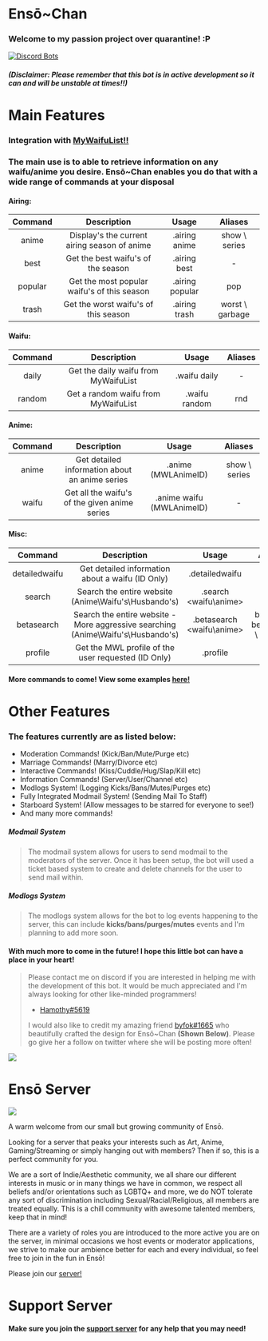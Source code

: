 # Ensō~Chan

### Welcome to my passion project over quarantine! :P

[![Discord Bots](https://top.gg/api/widget/716701699145728094.svg)](https://top.gg/bot/716701699145728094)

##### (Disclaimer: Please remember that this bot is in active development so it can and will be unstable at times!!)

# Main Features

### Integration with [MyWaifuList!!](https://mywaifulist.moe/dash)

### The main use is to able to retrieve information on any waifu/anime you desire. Ensō~Chan enables you do that with a wide range of commands at your disposal 

#### Airing:

| Command 	|                  Description                 	|      Usage      	|      Aliases     	|
|:-------:	|:--------------------------------------------:	|:---------------:	|:----------------:	|
|  anime  	| Display's the current airing season of anime 	|  .airing anime  	|  show \ series 	|
|   best  	|      Get the best waifu's of the season      	|   .airing best  	|         -        	|
| popular 	|  Get the most popular waifu's of this season 	| .airing popular 	|        pop       	|
|  trash  	|     Get the worst waifu's of this season     	|  .airing trash  	| worst \ garbage 	|

#### Waifu:

| Command 	|              Description             	|     Usage     	| Aliases 	|
|:-------:	|:------------------------------------:	|:-------------:	|:-------:	|
|  daily  	| Get the daily waifu from MyWaifuList 	|  .waifu daily 	|    -    	|
|  random 	|  Get a random waifu from MyWaifuList 	| .waifu random 	|   rnd   	|

#### Anime:

| Command 	|                   Description                  	|           Usage           	|     Aliases    	|
|:-------:	|:----------------------------------------------:	|:-------------------------:	|:--------------:	|
|  anime  	| Get detailed information about an anime series 	|     .anime (MWLAnimeID)    	| show \ series 	|
|  waifu  	|  Get all the waifu's of the given anime series 	| .anime waifu (MWLAnimeID) 	|        -       	|

#### Misc:

|    Command    	|                                    Description                                   	|            Usage            	|             Aliases            	|
|:-------------:	|:--------------------------------------------------------------------------------:	|:---------------------------:	|:------------------------------:	|
| detailedwaifu 	|                 Get detailed information about a waifu (ID Only)                 	| .detailedwaifu <MWLWaifuID> 	|             dwaifu             	|
|     search    	|              Search the entire website (Anime\Waifu's\Husbando's)              	|    .search <waifu\anime>   	|             lookup             	|
|   betasearch  	| Search the entire website - More aggressive searching (Anime\Waifu's\Husbando's) 	|  .betasearch <waifu\anime>  	| bsearch \ betalookup \ blookup 	|
|    profile    	|                     Get the MWL profile of the user requested (ID Only)          	|     .profile <MWLUserID>    	|              user              	|

#### More commands to come! View some examples [here!](https://imgur.com/a/sf4Y4yr)

# Other Features

### The features currently are as listed below:

- Moderation Commands! (Kick/Ban/Mute/Purge etc)
- Marriage Commands! (Marry/Divorce etc)
- Interactive Commands! (Kiss/Cuddle/Hug/Slap/Kill etc)
- Information Commands! (Server/User/Channel etc)
- Modlogs System! (Logging Kicks/Bans/Mutes/Purges etc)
- Fully Integrated Modmail System! (Sending Mail To Staff)
- Starboard System! (Allow messages to be starred for everyone to see!)
- And many more commands!


##### Modmail System
> The modmail system allows for users to send modmail to the moderators of the server. 
> Once it has been setup, the bot will used a ticket based system to create and delete channels 
> for the user to send mail within.
##### Modlogs System
> The modlogs system allows for the bot to log events happening to the server, this can include 
> **kicks/bans/purges/mutes** events and I'm planning to add more soon.

#### **With much more to come in the future! I hope this little bot can have a place in your heart!**

> Please contact me on discord if you are interested in helping me with the development of this bot.
> It would be much appreciated and I'm always looking for other like-minded programmers! 
> - [Hamothy#5619](https://discord.bio/p/hammy)
>
> I would also like to credit my amazing friend [byfok#1665](https://twitter.com/byfok) who beautifully 
> crafted the design for Ensō~Chan **(Shown Below)**. Please go give her a follow on twitter where she will be posting more often!

![](https://media.discordapp.net/attachments/683490529862090814/734900981854109827/Enso_reworked.png?width=225&height=450)

# Ensō Server 

![](https://media.discordapp.net/attachments/683490529862090814/729814673502765184/image.gif?width=300&height=315)


A warm welcome from our small but growing community of Ensō. 

Looking for a server that peaks your interests such as Art, Anime, Gaming/Streaming or simply hanging out with members? Then if so, this is a perfect community for you.

We are a sort of Indie/Aesthetic community, we all share our different interests in music or in many things we have in common, 
we respect all beliefs and/or orientations such as LGBTQ+ and more, 
we do NOT tolerate any sort of discrimination including Sexual/Racial/Religious, all members are treated equally. 
This is a chill community with awesome talented members, keep that in mind!

There are a variety of roles you are introduced to the more active you are on the server, in minimal occasions we host events or moderator applications, we strive to make our ambience better for each and every individual, so feel free to join in the fun in Ensō! 

Please join our [server!]("https://discord.gg/yBd8Esz)

# Support Server

#### Make sure you join the [support server](https://discord.gg/SZ5nexg) for any help that you may need!
